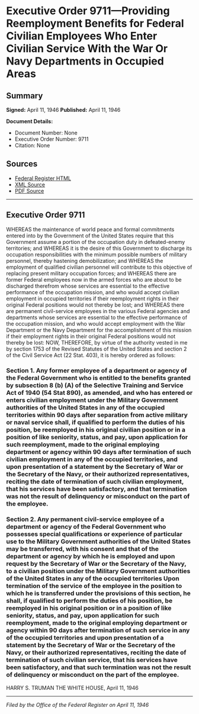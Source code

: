 # Executive Order 9711—Providing Reemployment Benefits for Federal Civilian Employees Who Enter Civilian Service With the War Or Navy Departments in Occupied Areas

## Summary

**Signed:** April 11, 1946
**Published:** April 11, 1946

**Document Details:**
- Document Number: None
- Executive Order Number: 9711
- Citation: None

## Sources
- [Federal Register HTML](https://www.presidency.ucsb.edu/documents/executive-order-9711-providing-reemployment-benefits-for-federal-civilian-employees-who)
- [XML Source](None)
- [PDF Source](None)

---

## Executive Order 9711

WHEREAS the maintenance of world peace and formal commitments entered into by the Government of the United States require that this Government assume a portion of the occupation duty in defeated-enemy territories; and
WHEREAS it is the desire of this Government to discharge its occupation responsibilities with the minimum possible numbers of military personnel, thereby hastening demobilization; and
WHEREAS the employment of qualified civilian personnel will contribute to this objective of replacing present military occupation forces; and
WHEREAS there are former Federal employees now in the armed forces who are about to be discharged therefrom whose services are essential to the effective performance of the occupation mission, and who would accept civilian employment in occupied territories if their reemployment rights in their original Federal positions would not thereby be lost; and
WHEREAS there are permanent civil-service employees in the various Federal agencies and departments whose services are essential to the effective performance of the occupation mission, and who would accept employment with the War Department or the Navy Department for the accomplishment of this mission if their employment rights in their original Federal positions would not thereby be lost:
NOW, THEREFORE, by virtue of the authority vested in me by section 1753 of the Revised Statutes of the United States and section 2 of the Civil Service Act (22 Stat. 403), it is hereby ordered as follows:
### Section 1. Any former employee of a department or agency of the Federal Government who is entitled to the benefits granted by subsection 8 (b) (A) of the Selective Training and Service Act of 1940 (54 Stat 890), as amended, and who has entered or enters civilian employment under the Military Government authorities of the United States in any of the occupied territories within 90 days after separation from active military or naval service shall, if qualified to perform the duties of his position, be reemployed in his original civilian position or in a position of like seniority, status, and pay, upon application for such reemployment, made to the original employing department or agency within 90 days after termination of such civilian employment in any of the occupied territories, and upon presentation of a statement by the Secretary of War or the Secretary of the Navy, or their authorized representatives, reciting the date of termination of such civilian employment, that his services have been satisfactory, and that termination was not the result of delinquency or misconduct on the part of the employee.

### Section 2. Any permanent civil-service employee of a department or agency of the Federal Government who possesses special qualifications or experience of particular use to the Military Government authorities of the United States may be transferred, with his consent and that of the department or agency by which he is employed and upon request by the Secretary of War or the Secretary of the Navy, to a civilian position under the Military Government authorities of the United States in any of the occupied territories Upon termination of the service of the employee in the position to which he is transferred under the provisions of this section, he shall, if qualified to perform the duties of his position, be reemployed in his original position or in a position of like seniority, status, and pay, upon application for such reemployment, made to the original employing department or agency within 90 days after termination of such service in any of the occupied territories and upon presentation of a statement by the Secretary of War or the Secretary of the Navy, or their authorized representatives, reciting the date of termination of such civilian service, that his services have been satisfactory, and that such termination was not the result of delinquency or misconduct on the part of the employee.

HARRY S. TRUMAN
THE WHITE HOUSE,
April 11, 1946

---

*Filed by the Office of the Federal Register on April 11, 1946*
